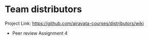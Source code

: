 # Team distributors

Project Link: https://github.com/airavata-courses/distributors/wiki

- Peer review Assignment 4